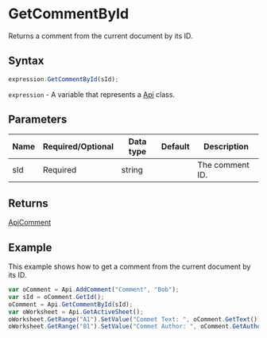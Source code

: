 # GetCommentById

Returns a comment from the current document by its ID.

## Syntax

```javascript
expression.GetCommentById(sId);
```

`expression` - A variable that represents a [Api](../Api.md) class.

## Parameters

| **Name** | **Required/Optional** | **Data type** | **Default** | **Description** |
| ------------- | ------------- | ------------- | ------------- | ------------- |
| sId | Required | string |  | The comment ID. |

## Returns

[ApiComment](../../ApiComment/ApiComment.md)

## Example

This example shows how to get a comment from the current document by its ID.

```javascript
var oComment = Api.AddComment("Comment", "Bob");
var sId = oComment.GetId();
oComment = Api.GetCommentById(sId);
var oWorksheet = Api.GetActiveSheet();
oWorksheet.GetRange("A1").SetValue("Commet Text: ", oComment.GetText());
oWorksheet.GetRange("B1").SetValue("Commet Author: ", oComment.GetAuthorName());
```
